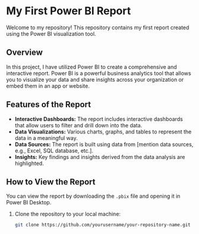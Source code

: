 # My First Power BI Report

Welcome to my repository! This repository contains my first report created using the Power BI visualization tool.

## Overview

In this project, I have utilized Power BI to create a comprehensive and interactive report. Power BI is a powerful business analytics tool that allows you to visualize your data and share insights across your organization or embed them in an app or website.

## Features of the Report

- **Interactive Dashboards:** The report includes interactive dashboards that allow users to filter and drill down into the data.
- **Data Visualizations:** Various charts, graphs, and tables to represent the data in a meaningful way.
- **Data Sources:** The report is built using data from [mention data sources, e.g., Excel, SQL database, etc.].
- **Insights:** Key findings and insights derived from the data analysis are highlighted.

## How to View the Report

You can view the report by downloading the `.pbix` file and opening it in Power BI Desktop.

1. Clone the repository to your local machine:
   ```bash
   git clone https://github.com/yourusername/your-repository-name.git
